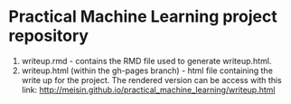 # Practical Machine Learning project repository

1. writeup.rmd - contains the RMD file used to generate writeup.html.
2. writeup.html (within the gh-pages branch) - html file containing the write up for the project. 
   The rendered version can be access with this link: 
http://meisin.github.io/practical_machine_learning/writeup.html
